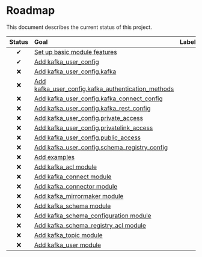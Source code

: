 # Roadmap

This document describes the current status of this project.


| Status | Goal | Labels | 
| :---: | :--- | --- | 
| ✔ | [Set up basic module features]() || 
| ✔ | [Add kafka_user_config]() ||
| ❌ | [Add kafka_user_config.kafka]() ||
| ❌ | [Add kafka_user_config.kafka_authentication_methods]() ||
| ❌ | [Add kafka_user_config.kafka_connect_config]() ||
| ❌ | [Add kafka_user_config.kafka_rest_config]() ||
| ❌ | [Add kafka_user_config.private_access]() ||
| ❌ | [Add kafka_user_config.privatelink_access]() ||
| ❌ | [Add kafka_user_config.public_access]() ||
| ❌ | [Add kafka_user_config.schema_registry_config]() ||
| ❌ | [Add examples]() ||
| ❌ | [Add kafka_acl module]() ||
| ❌ | [Add kafka_connect module]() ||
| ❌ | [Add kafka_connector module]() ||
| ❌ | [Add kafka_mirrormaker module]() ||
| ❌ | [Add kafka_schema module]() ||
| ❌ | [Add kafka_schema_configuration module]() ||
| ❌ | [Add kafka_schema_registry_acl module]() ||
| ❌ | [Add kafka_topic module]() ||
| ❌ | [Add kafka_user module]() ||